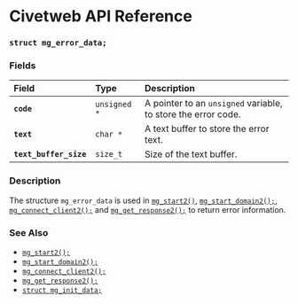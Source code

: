 # Civetweb API Reference

### `struct mg_error_data;`

### Fields

| Field | Type | Description |
| :--- | :--- | :--- |
|**`code`**|`unsigned *`| A pointer to an `unsigned` variable, to store the error code. |
|**`text`**|`char *`| A text buffer to store the error text. |
|**`text_buffer_size`**|`size_t`| Size of the text buffer. |

### Description

The structure `mg_error_data` is used in [`mg_start2()`](mg_start.md), [`mg_start_domain2();`](mg_start_domain2.md), [`mg_connect_client2();`](mg_connect_client2.md) and [`mg_get_response2();`](mg_get_response2.md) to return error information.

### See Also

* [`mg_start2();`](mg_start2.md)
* [`mg_start_domain2();`](mg_start_domain2.md)
* [`mg_connect_client2();`](mg_connect_client2.md)
* [`mg_get_response2();`](mg_get_response2.md)
* [`struct mg_init_data;`](mg_init_data.md)
